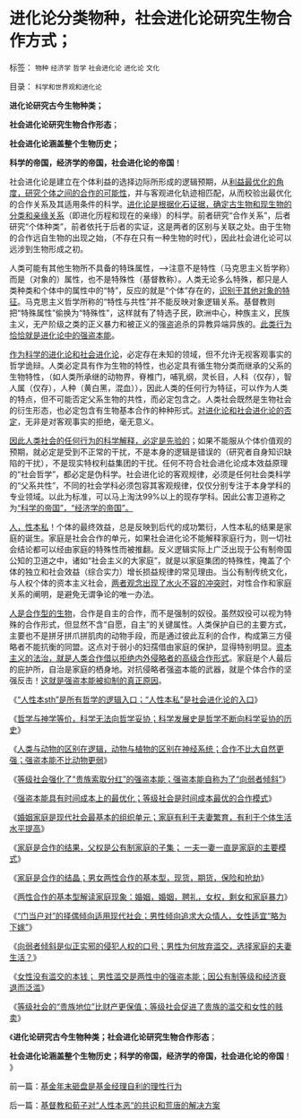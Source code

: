 # 进化论分类物种，社会进化论研究生物合作方式；

标签： `物种` `经济学` `哲学` `社会进化论` `进化论` `文化` 

目录： `科学和世界观和进化论`

**进化论研究古今生物种类；**

**社会进化论研究生物合作形态**；

**社会进化论涵盖整个生物历史；**

**科学的帝国，经济学的帝国，社会进化论的帝国**！

社会进化论是建立在个体利益的选择边际所形成的逻辑预期，从[利益最优化的角度，研究个体之间的合作的可能性](../../../2012/12/8/“社会进化论”即“社会生物学”“社会学”.md)，并与客观进化轨迹相匹配，从而校验出最优化的合作关系及其适用条件的科学。[进化论是根据化石证据，确定古生物和现生物的分类和亲缘关系](../../../2009/2/15/可怕的进化论：记念人类最伟大的科学家诞生200年.md)（即进化历程和现在的亲缘）的科学。前者研究“合作关系”，后者研究“个体种类”，前者依托于后者的实证，这是两者的区别与关联之处。由于生物的合作远自生物的出现之始，（不存在只有一种生物的时代），因此社会进化论可以远涉到生物形成之初。

人类可能有其他生物所不具备的特珠属性，——>注意不是特性（马克思主义哲学称）而是（对象的）属性，也不是特殊性（基督教称）。人类无论多么特殊，都只是人类种类和个体中的属性中的“特”，反应的就是“个体”存在的，[识别于其他对象的特征](../../../2012/3/14/面向对象的“科学发展观”.md)。马克思主义哲学所称的“特性与共性”并不能反映对象逻辑关系。基督教则把“特殊属性”偷换为“特殊性”，这样就有了特选子民，欧洲中心，种族主义，民族主义，无产阶级之类的正义暴力和被正义的强盗追杀的异教异端异族的。[此类行为恰恰就是进化论中的强盗本能](../../../2010/2/2/炮轰进化论.md)。

[作为科学的进化论和社会进化论](../../../2011/2/15/科学社会进化论是社会科学的基石.md)，必定存在未知的领域，但不允许无视客观事实的哲学诡辩。人类必定具有作为生物的特性，也必定具有循生物分类而继承的父系的生物特性，（如人类所承继的动物界，脊椎门，哺乳纲，灵长目，人科（仅存），智人属（仅存），人种（黄白黑，混血）），因此人类的任何行为特征，可以作为人类的特点，但不可能否定父系生物的共性，而必定包含之。人类社会既然是生物社会的衍生形态，也必定包含有生物基本合作的种种形式。[对进化论和社会进化论的否定](../../../2012/3/10/进化论就是经济学；不澄清进化论无法解释社会；.md)，无非是对客观事实的拒绝，毫无意义。

[因此人类社会的任何行为的科学解释，必定是先验的](../../../2012/5/3/“先人为主”的选择性是科学的认知态度；.md)；如果不能服从个体价值观的预期，就必定是受到不正常的干扰，不是本身的逻辑是错误的（研究者自身知识缺陷的干扰），不是现实特权利益集团的干扰。任何不符合社会进化论成本效益原理的“社会哲学”，都必定是伪科学。社会进化论的客观规律，必须是任何社会类科学的“父系共性”，不同的社会学科必须包容其客观规律，仅仅分别专注于本身学科的专业领域。以此为标准，可以马上淘汰99%以上的现存学科。因此公害卫道称之为[“科学的帝国”，“经济学的帝国”。](../../../2012/3/12/数学－系统论和社会进化论之间的逻辑关系.md)

[人，性本私](../../../2009/4/21/人，性本私.md)！个体的最终效益，总是反映到后代的成功繁衍，人性本私的结果是家庭的诞生。家庭是社会合作的单元，如果社会进化论不能解释家庭行为，则一切社会结论都可以经由家庭的特殊性而被推翻。反义逻辑实际上广泛出现于公有制帝国公知的卫道之中，诸如“社会主义的大家庭”，就是以家庭集团的特殊性，掩盖了个体的独立和社会效益（综合实力）增长损益规律的常见理由。当公有制传统文化，与人权个体的资本主义社会，[两者观念出现了水火不容的冲突时](../../../2012/12/7/公有制社会靠“统一思想，有信仰”固化等级秩序.md)，对性合作和家庭关系的阐明，是避免无谓争论的唯一办法。

[人是合作型的生物](../../../2012/12/8/人性本私亦本恶的强盗本能.md)，合作是自主的合作，而不是强制的奴役。虽然奴役可以视为特殊的合作形式，但显然不含“自愿，自主”的关键属性。人类保护自已的主要方式，
主要也不是拼牙拼爪拼肌肉的动物手段，而是通过彼此互利的合作，构成第三方侵略者不能抗衡的同盟。这点对于弱小的妇孺借由家庭的保护，显得特别明显。[资本主义的法治，就是人类合作借以拒绝内外侵略者的高级合作形式](../../../2012/12/4/婚姻走私的不忠和美国入籍的宣誓.md)。家庭是个人最后的庇护所，自治是家庭的栖身地。对抗侵略者强盗本能的武器，就是个体合作的坚强反击！[这就是强盗本能被抑制的真正原因](../../../2012/3/10/那些最狂热主张达尔文主义的人.md)。

《[“人性本sth”是所有哲学的逻辑入口；“人性本私”是社会进化论的入口](../../../2012/12/8/“人性本私”是社会进化论入口,“人性本sth”是所有哲学的入口；.md)》

《[哲学与神学等价，科学无法向哲学妥协；科学发展史是哲学不断向科学妥协的历史](../../../2012/12/8/“社会进化论”即“社会生物学”“社会学”.md)》

《[人类与动物的区别在逻辑，动物与植物的区别在神经系统；合作不比大自然更强；强盗本能不比动物更弱](../../../2012/12/8/科学就是依次“尊重自已”“尊重别人”“尊重事实”.md)》

《[等级社会强化了“贵族索取分红”的强盗本能；强盗本能自称为了“向弱者倾斜”](../../../2012/12/9/强盗本能是每个人的冲动，自称为“向弱者倾斜”.md)》

《[强盗本能具有时间成本上的最优化；等级社会是时间成本最优的合作模式](../../../2012/12/9/强盗本能的合理性，时间成本最优化，蚂蚁社会的人类缩影.md)》

《[婚姻家庭是现代社会最基本的组织单元；家庭有利于夫妻繁育，有利于个体生活水平提高](../../../2012/12/9/为什么强奸不来幸福的婚姻家庭？.md)》

《[家庭是合作的结果，父权是公有制家庭的子集； 一夫一妻一直是家庭的主要模式](../../../2012/12/9/家庭是合作的结果，马上得天下，也不能天天打老婆；.md)》

《[家庭是合作的结晶；男女两性合作的基本型，现货，期货，保险和抢劫](../../../2012/12/10/男女两性合作的基本型，现货，期货，保险和强奸；.md)》

《[两性合作的基本型解读家庭现象：婚姻，婚姻，聘礼，女权，剩女和家庭暴力](../../../2012/12/10/进化论解读家庭现象：婚姻，婚姻，聘礼，女权，剩女和家庭暴力.md)》

《[“门当户对”的择偶倾向适用现代社会；男性倾向追求大众情人，女性适宜“略为下嫁”](../../../2012/12/10/当小三效益不高，女性适宜“略为下嫁”.md)》

《[向弱者倾斜是似正实邪的侵犯人权的口号；男性为何放弃滥交，选择家庭的夫妻生活？](../../../2012/12/11/男女两性如何就“一夫一妻”家庭模式达成共识？.md)》

《[女性没有滥交的本钱； 男性滥交是两性中的强盗本能；因公有制等级和经济衰退而泛滥](../../../2012/12/11/女性没有滥交的本钱，男性滥交因公有制等级而泛滥.md)》

《[等级社会的“贵族地位”比财产更保值；等级社会促进了贵族的滥交和女性的贱卖](../../../2012/12/11/等级社会促进了贵族的滥交和女性的贱卖.md)》

《**进化论研究古今生物种类；社会进化论研究生物合作形态**；

**社会进化论涵盖整个生物历史；科学的帝国，经济学的帝国，社会进化论的帝国**！ 》

前一篇：[基金年末砸盘是基金经理自利的理性行为](../../../2012/12/11/基金年末砸盘是基金经理自利的理性行为.md)

后一篇：[基督教和荀子对“人性本恶”的共识和荒唐的解决方案](../../../2012/12/12/基督教和荀子对“人性本恶”的共识和荒唐的解决方案.md)
